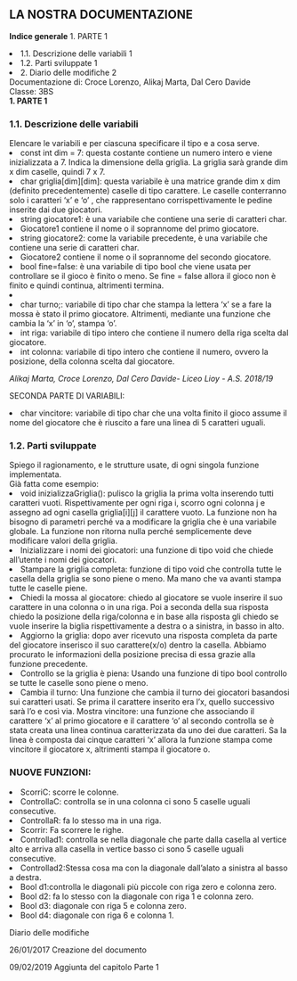 <!DOCTYPE html>
<html>
<head>
</head>
<body>
<h2>
LA NOSTRA DOCUMENTAZIONE
</h2>
<div>
<p>
<strong>Indice generale</strong>
1. PARTE 1 
<li>1.1. Descrizione delle variabili 1</li>
<li>1.2. Parti sviluppate 1</li>
<li>2. Diario delle modifiche 2</li>
Documentazione di: Croce Lorenzo, Alikaj Marta, Dal Cero Davide<br>
Classe: 3BS<br>
<strong>1. PARTE 1</strong><br>
<h3>
1.1. Descrizione delle variabili
</h3>
Elencare le variabili e per ciascuna specificare il tipo e a cosa serve.<br>
<li> const int dim = 7: questa costante contiene un numero intero e viene inizializzata a
7. Indica la dimensione della griglia. La griglia sarà grande dim x dim caselle, quindi
7 x 7.</li>
<li> char griglia[dim][dim]: questa variabile è una matrice grande dim x dim (definito
precedentemente) caselle di tipo carattere. Le caselle conterranno solo i caratteri ‘x’
e ‘o’ , che rappresentano corrispettivamente le pedine inserite dai due giocatori.</li>
<li> string giocatore1: è una variabile che contiene una serie di caratteri char.</li>
<li>Giocatore1 contiene il nome o il soprannome del primo giocatore.</li>
<li> string giocatore2: come la variabile precedente, è una variabile che contiene una serie di caratteri char.</li>
<li>Giocatore2 contiene il nome o il soprannome del secondo giocatore.</li>
<li> bool fine=false: è una variabile di tipo bool che viene usata per controllare se il
gioco è finito o meno. Se fine = false allora il gioco non è finito e quindi continua, altrimenti termina.<li>
<li> char turno;: variabile di tipo char che stampa la lettera ‘x’ se a fare la mossa è
stato il primo giocatore. Altrimenti, mediante una funzione che cambia la ‘x’ in ‘o’,
stampa ‘o’.
<li>int riga: variabile di tipo intero che contiene il numero della riga scelta dal giocatore.</li>
<li> int colonna: variabile di tipo intero che contiene il numero, ovvero la posizione, della
colonna scelta dal giocatore.</li>

<em>Alikaj Marta, Croce Lorenzo, Dal Cero Davide- Liceo Lioy - A.S. 2018/19</em>

SECONDA PARTE DI VARIABILI:
<li> char vincitore: variabile di tipo char che una volta finito il gioco assume il nome
del giocatore che è riuscito a fare una linea di 5 caratteri uguali.</li>
<h3>
1.2. Parti sviluppate
</h3>
Spiego il ragionamento, e le strutture usate, di ogni singola funzione implementata.<br>
Già fatta come esempio:<br>
<li> void inizializzaGriglia(): pulisco la griglia la prima volta inserendo tutti caratteri
vuoti. Rispettivamente per ogni riga i, scorro ogni colonna j e assegno ad ogni
casella griglia[i][j] il carattere vuoto. La funzione non ha bisogno di parametri perché
va a modificare la griglia che è una variabile globale. La funzione non ritorna nulla
perché semplicemente deve modificare valori della griglia.</li>
<li> Inizializzare i nomi dei giocatori: una funzione di tipo void che chiede all’utente i nomi dei
giocatori.</li>
<li> Stampare la griglia completa: funzione di tipo void che controlla tutte le casella della
griglia se sono piene o meno. Ma mano che va avanti stampa tutte le caselle piene.</li>
<li> Chiedi la mossa al giocatore: chiedo al giocatore se vuole inserire il suo carattere in
una colonna o in una riga. Poi a seconda della sua risposta chiedo la posizione
della riga/colonna e in base alla risposta gli chiedo se vuole inserire la biglia
rispettivamente a destra o a sinistra, in basso in alto.</li>
<li> Aggiorno la griglia: dopo aver ricevuto una risposta completa da parte del giocatore
inserisco il suo carattere(x/o) dentro la casella. Abbiamo procurato le informazioni
della posizione precisa di essa grazie alla funzione precedente.</li>
<li> Controllo se la griglia è piena: Usando una funzione di tipo bool controllo se tutte le
caselle sono piene o meno.</li>
<li> Cambia il turno: Una funzione che cambia il turno dei giocatori basandosi sui
caratteri usati. Se prima il carattere inserito era l’x, quello successivo sarà l’o e così
via.</li<
<li> Mostra vincitore: una funzione che associando il carattere ‘x’ al primo giocatore e il
carattere ‘o’ al secondo controlla se è stata creata una linea continua caratterizzata
da uno dei due caratteri. Sa la linea è composta dai cinque caratteri ‘x’ allora la
funzione stampa come vincitore il giocatore x, altrimenti stampa il  giocatore o. </li>
<h3>
NUOVE FUNZIONI: 
</h3>
<li>ScorriC: scorre le colonne.</li>
<li>ControllaC: controlla se in una colonna ci sono 5 caselle uguali consecutive.</li>
<li>ControllaR: fa lo stesso ma in una riga.</li>
<li>Scorrir: Fa scorrere le righe.</li>
<li>Controllad1: controlla se nella diagonale che parte dalla casella al vertice alto e arriva alla casella in vertice basso ci sono 5 caselle uguali consecutive.</li>
<li>Controllad2:Stessa cosa ma con la diagonale dall’alato a sinistra al basso a destra.</li>
<li>Bool d1:controlla le diagonali più piccole con riga zero e colonna zero.</li>
<li>Bool d2: fa lo stesso con la diagonale con riga 1 e colonna zero.</li>
<li>Bool d3: diagonale con riga 5 e colonna zero.</li>
<li>Bool d4: diagonale con riga 6 e colonna 1.</li>
</p>
</div>
<footer>
<dl>Diario delle modifiche<br>
<dl>26/01/2017 Creazione del documento<br>
<dl> 09/02/2019 Aggiunta del capitolo Parte 1<br>
</footer>
</body>
</html>
